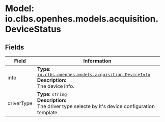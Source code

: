 # Model: io.clbs.openhes.models.acquisition.DeviceStatus

## Fields

| Field | Information |
| --- | --- |
| info | <b>Type:</b> [`io.clbs.openhes.models.acquisition.DeviceInfo`](model-io-clbs-openhes-models-acquisition-deviceinfo.md)<br><b>Description:</b><br>The device info. |
| driverType | <b>Type:</b> `string`<br><b>Description:</b><br>The driver type selecte by it's device configuration template. |

